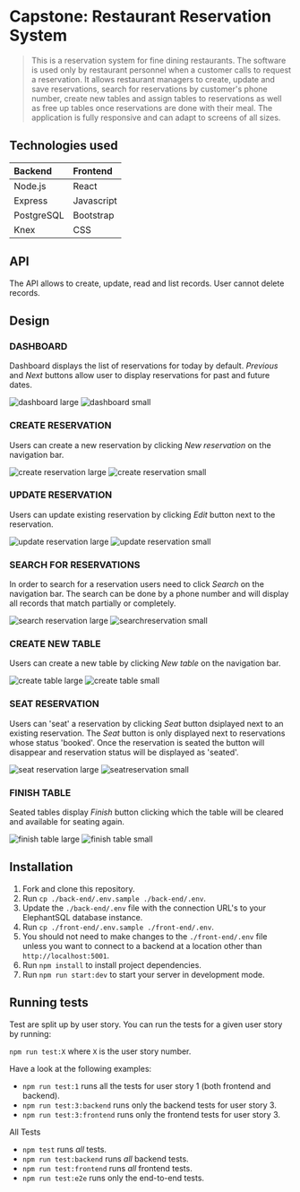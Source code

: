 # Capstone: Restaurant Reservation System

> This is a reservation system for fine dining restaurants.
> The software is used only by restaurant personnel when a customer calls to request a reservation. It allows restaurant managers to create, update and save reservations, search for reservations by customer's phone number, create new tables and assign tables to reservations as well as free up tables once reservations are done with their meal. The application is fully responsive and can adapt to screens of all sizes.

## Technologies used

| Backend | Frontend |
| :-------| :--------|
| Node.js | React    |
|Express  | Javascript|
|PostgreSQL |Bootstrap|
|Knex    | CSS         |

## API

The API allows to create, update, read and list records. User cannot delete records.

## Design

### DASHBOARD

Dashboard displays the list of reservations for today by default. _Previous_ and _Next_ buttons allow user to display reservations for past and future dates.

![dashboard large](/images/dashboardLG?raw=true)
![dashboard small](/images/dashboardSM?raw=true)

### CREATE RESERVATION

Users can create a new reservation by clicking _New reservation_ on the navigation bar. 

![create reservation large](/images/createLG?raw=true)
![create reservation small](/images/createSM?raw=true)


### UPDATE RESERVATION

Users can update existing reservation by clicking _Edit_ button next to the reservation.

![update reservation large](/images/updateLG?raw=true)
![update reservation small](/images/updateSM?raw=true)

### SEARCH FOR RESERVATIONS

In order to search for a reservation users need to click _Search_ on the navigation bar. The search can be done by a phone number and will display all records that match partially or completely.

![search reservation large](/images/searchLG?raw=true)
![searchreservation small](/images/searchSM?raw=true)


### CREATE NEW TABLE

Users can create a new table by clicking _New table_ on the navigation bar.

![create table large](/images/createTableLG?raw=true)
![create table small](/images/createTableSM?raw=true)


### SEAT RESERVATION

Users can 'seat' a reservation by clicking _Seat_ button dsiplayed next to an existing reservation. The _Seat_ button is only displayed next to reservations whose status 'booked'. Once the reservation is seated the button will disappear  and reservation status will be displayed as 'seated'.


![seat reservation large](/images/seatLG?raw=true)
![seatreservation small](/images/seatSM?raw=true)


### FINISH TABLE

Seated tables display _Finish_ button clicking which the table will be cleared and available for seating again.


![finish table large](/images/finishTableLG?raw=true)
![finish table small](/images/finishTableSM?raw=true)


## Installation

1. Fork and clone this repository.
1. Run `cp ./back-end/.env.sample ./back-end/.env`.
1. Update the `./back-end/.env` file with the connection URL's to your ElephantSQL database instance.
1. Run `cp ./front-end/.env.sample ./front-end/.env`.
1. You should not need to make changes to the `./front-end/.env` file unless you want to connect to a backend at a location other than `http://localhost:5001`.
1. Run `npm install` to install project dependencies.
1. Run `npm run start:dev` to start your server in development mode.

## Running tests

Test are split up by user story. You can run the tests for a given user story by running:

`npm run test:X` where `X` is the user story number.

Have a look at the following examples:

- `npm run test:1` runs all the tests for user story 1 (both frontend and backend).
- `npm run test:3:backend` runs only the backend tests for user story 3.
- `npm run test:3:frontend` runs only the frontend tests for user story 3.

All Tests

- `npm test` runs _all_ tests.
- `npm run test:backend` runs _all_ backend tests.
- `npm run test:frontend` runs _all_ frontend tests.
- `npm run test:e2e` runs only the end-to-end tests.








